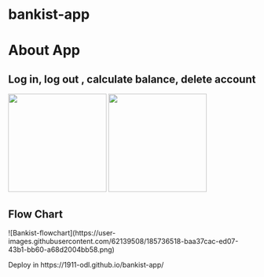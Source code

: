 # bankist-app
<h1>About App</h1>
<h2>Log in, log out , calculate balance, delete account </h2>
<image src="https://user-images.githubusercontent.com/62139508/185736695-57097926-26f9-4920-96ed-d44b273139f3.png" width="200" />
<image src="https://user-images.githubusercontent.com/62139508/185736714-a2a5d784-6d5d-4b5f-9bb9-09b393e8cd80.png" width="200" />
<h2>Flow Chart </h2>
![Bankist-flowchart](https://user-images.githubusercontent.com/62139508/185736518-baa37cac-ed07-43b1-bb60-a68d2004bb58.png)


<p> Deploy in https://1911-odl.github.io/bankist-app/ </p> 

